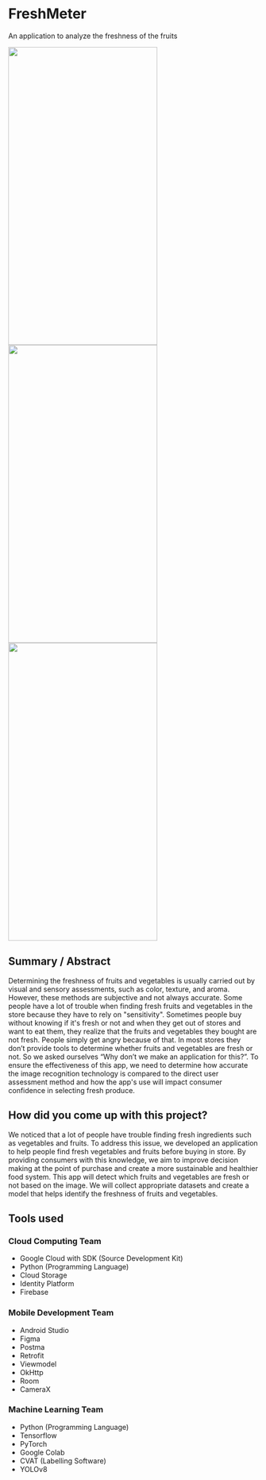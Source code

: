 # FreshMeter

An application to analyze the freshness of the fruits

<img src="https://github.com/CapstoneBangkitOtotHot/FreshMeter/assets/43638783/13ce5687-fb11-47dd-b04e-e027f5f602d0" width="300" height="600"></img>
<img src="https://github.com/CapstoneBangkitOtotHot/FreshMeter/assets/43638783/c8ab5b27-3ff3-4951-bef1-555d710edae3" width="300" height="600"></img>
<img src="https://github.com/CapstoneBangkitOtotHot/FreshMeter/assets/43638783/51a42845-8a2d-4b25-a883-ca56cd809a1c" width="300" height="600"></img>


## Summary / Abstract

Determining the freshness of fruits and vegetables is usually carried out by visual and sensory assessments, such as color, texture, and aroma. However, these methods are subjective and not always accurate. Some people have a lot of trouble when finding fresh fruits and vegetables in the store because they have to rely on "sensitivity". Sometimes people buy without knowing if it's fresh or not and when they get out of stores and want to eat them, they realize that the fruits and vegetables they bought are not fresh. People simply get angry because of that. In most stores they don’t provide tools to determine whether fruits and vegetables are fresh or not. So we asked ourselves “Why don’t we make an application for this?”.  To ensure the effectiveness of this app, we need to determine how accurate the image recognition technology is compared to the direct user assessment method and how the app's use will impact consumer confidence in selecting fresh produce. 

## How did you come up with this project?

We noticed that a lot of people have trouble finding fresh ingredients such as vegetables and fruits. To address this issue, we developed an application to help people find fresh vegetables and fruits before buying in store. By providing consumers with this knowledge, we aim to improve decision making at the point of purchase and create a more sustainable and healthier food system. This app will detect which fruits and vegetables are fresh or not based on the image. We will collect appropriate datasets and create a model that helps identify the freshness of fruits and vegetables.

## Tools used

### Cloud Computing Team

- Google Cloud with SDK (Source Development Kit)
- Python (Programming Language)
- Cloud Storage
- Identity Platform
- Firebase
  
### Mobile Development Team
- Android Studio
- Figma
- Postma
- Retrofit
- Viewmodel
- OkHttp
- Room
- CameraX

### Machine Learning Team
- Python (Programming Language)
- Tensorflow
- PyTorch
- Google Colab
- CVAT (Labelling Software)
- YOLOv8

